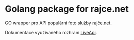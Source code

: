 # Golang package for rajce.net
GO wrapper pro API populární foto služby [rajče.net](https://www.rajce.idnes.cz/).

Dokumentace využívaného rozhraní [LiveApi](w.rajce.idnes.cz/static/doc/LiveApi.html).
